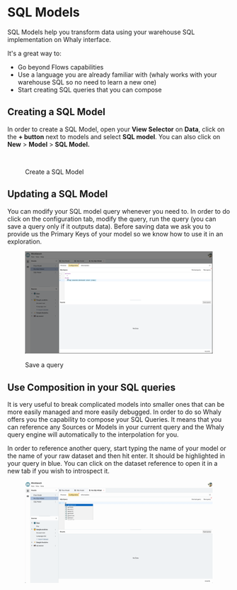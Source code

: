 # SQL Models

SQL Models help you transform data using your warehouse SQL implementation on Whaly interface.

It's a great way to:

* Go beyond Flows capabilities&#x20;
* Use a language you are already familiar with (whaly works with your warehouse SQL so no need to learn a new one)
* Start creating SQL queries that you can compose

## Creating a SQL Model

In order to create a SQL Model, open your **View Selector** on **Data**, click on the **+ button** next to models and select **SQL model**. You can also click on **New** > **Model** > **SQL Model.**

<figure><img src="../../../.gitbook/assets/Screen Cast 2022-09-08 at 6.49.23 PM.gif" alt=""><figcaption><p>Create a SQL Model</p></figcaption></figure>

## Updating a SQL Model

You can modify your SQL model query whenever you need to. In order to do click on the configuration tab, modify the query, run the query (you can save a query only if it outputs data). Before saving data we ask you to provide us the Primary Keys of your model so we know how to use it in an exploration.

<figure><img src="../../../.gitbook/assets/image (6) (1) (2).png" alt=""><figcaption><p>Save a query</p></figcaption></figure>

## Use Composition in your SQL queries

It is very useful to break complicated models into smaller ones that can be more easily managed and more easily debugged. In order to do so Whaly offers you the capability to compose your SQL Queries. It means that you can reference any Sources or Models in your current query and the Whaly query engine will automatically to the interpolation for you.

In order to reference another query, start typing the name of your model or the name of your raw dataset and then hit enter. It should be highlighted in your query in blue. You can click on the dataset reference to open it in a new tab if you wish to introspect it.&#x20;

<figure><img src="../../../.gitbook/assets/Screen Cast 2022-09-08 at 6.58.09 PM.gif" alt=""><figcaption></figcaption></figure>
